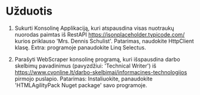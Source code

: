 # Užduotis

1. Sukurti Konsolinę Applikaciją, kuri atspausdina visas nuotraukų nuorodas paimtas iš RestAPI
https://jsonplaceholder.typicode.com/ kurios priklauso 'Mrs. Dennis Schulist'. Patarimas, naudokite HttpClient klasę.
Extra: programoje panaudokite Linq Selectus. 

2. Parašyti WebScraper konsolinę programą, kuri išspausdina darbo skelbimų pavadinimus (pavyzdžiui: 'Technical Writer')
iš https://www.cvonline.lt/darbo-skelbimai/informacines-technologijos pirmojo puslapio.
Patarimas: Instaliuokite, panaudokite 'HTMLAgilityPack Nuget package' savo programoje.
